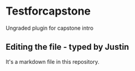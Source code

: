 # Testforcapstone
Ungraded plugin for capstone intro
## Editing the file - typed by Justin
It's a markdown file in this repository.
